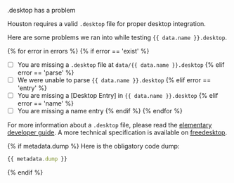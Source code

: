 .desktop has a problem

Houston requires a valid `.desktop` file for proper desktop integration.

Here are some problems we ran into while testing `{{ data.name }}.desktop`.

{% for error in errors %}
{% if error == 'exist' %}
- [ ] You are missing a `.desktop` file at `data/{{ data.name }}.desktop`
{% elif error == 'parse' %}
- [ ] We were unable to parse `{{ data.name }}.desktop`
{% elif error == 'entry' %}
- [ ] You are missing a [Desktop Entry] in `{{ data.name }}.desktop`
{% elif error == 'name' %}
- [ ] You are missing a name entry
{% endif %}
{% endfor %}

For more information about a `.desktop` file, please read the [elementary developer guide](https://elementary.io/docs/code/getting-started#the-desktop-file).
A more technical specification is available on [freedesktop](https://specifications.freedesktop.org/desktop-entry-spec/latest/).

{% if metadata.dump %}
Here is the obligatory code dump:
```javascript
{{ metadata.dump }}
```
{% endif %}
